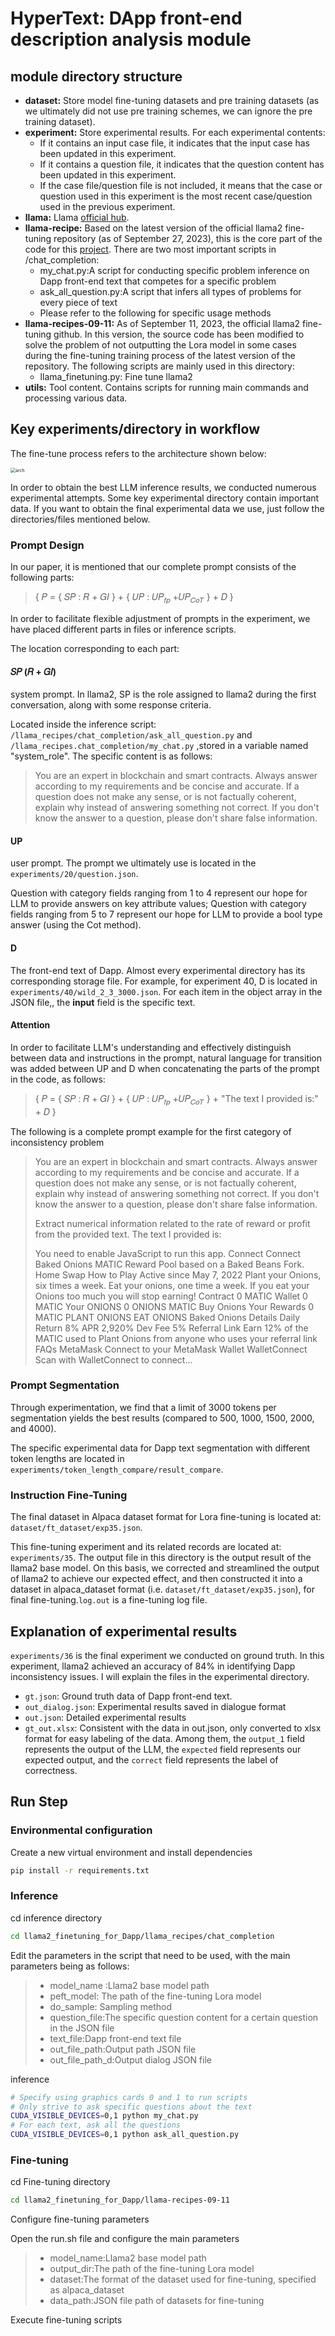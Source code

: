 # HyperText: DApp front-end description analysis module

## module directory structure

- **dataset:** Store model fine-tuning datasets and pre training datasets (as we ultimately did not use pre training schemes, we can ignore the pre training dataset).
- **experiment:** Store experimental results. For each experimental contents:
  - If it contains an input case file, it indicates that the input case has been updated in this experiment.
  - If it contains a question file, it indicates that the question content has been updated in this experiment.
  - If the case file/question file is not included, it means that the case or question used in this experiment is the most recent case/question used in the previous experiment.
- **llama:** Llama [official hub](https://github.com/facebookresearch/llama).
- **llama-recipe:** Based on the latest version of the official llama2 fine-tuning repository (as of September 27, 2023), this is the core part of the code for this [project](https://github.com/facebookresearch/llama-recipes). There are two most important scripts in /chat_completion:
  - my_chat.py:A script for conducting specific problem inference on Dapp front-end text that competes for a specific problem
  - ask_all_question.py:A script that infers all types of problems for every piece of text
  - Please refer to the following for specific usage methods
- **llama-recipes-09-11:** As of September 11, 2023, the official llama2 fine-tuning github. In this version, the source code has been modified to solve the problem of not outputting the Lora model in some cases during the fine-tuning training process of the latest version of the repository. The following scripts are mainly used in this directory:
  - llama_finetuning.py: Fine tune llama2
- **utils:** Tool content. Contains scripts for running main commands and processing various data.

## Key experiments/directory in workflow

The fine-tune process refers to the architecture shown below:

<img src="../images/llm_ft.jpg" alt="arch" style="zoom: 50%;" />

In order to obtain the best LLM inference results, we conducted numerous experimental attempts. Some key experimental directory contain important data. If you want to obtain the final experimental data we use, just follow the directories/files mentioned below.

### Prompt Design

In our paper, it is mentioned that our complete prompt consists of the following parts:

> { 𝑃 = { 𝑆𝑃 : 𝑅 + 𝐺𝐼 } + { 𝑈𝑃 : 𝑈𝑃<sub>𝑓𝑝</sub> +𝑈𝑃<sub>𝐶𝑜𝑇</sub> } + 𝐷 }

In order to facilitate flexible adjustment of prompts in the experiment, we have placed different parts in files or inference scripts.

The location corresponding to each part:

#### 𝑆𝑃 (𝑅 + 𝐺𝐼)

system prompt. In llama2, SP is the role assigned to llama2 during the first conversation, along with some response criteria.

Located inside the inference script: `/llama_recipes/chat_completion/ask_all_question.py` and `/llama_recipes.chat_completion/my_chat.py` ,stored in a variable named "system_role". The specific content is as follows:

> You are an expert in blockchain and smart contracts.
> Always answer according to my requirements and be concise and accurate.
> If a question does not make any sense, or is not factually coherent, explain why instead of answering something not correct. If you don't know the answer to a question, please don't share false information.

#### UP

user prompt.
The prompt we ultimately use is located in the `experiments/20/question.json`.

Question with category fields ranging from 1 to 4 represent our hope for LLM to provide answers on key attribute values; Question with category fields ranging from 5 to 7 represent our hope for LLM to provide a bool type answer (using the Cot method).

#### D

The front-end text of Dapp. Almost every experimental directory has its corresponding storage file. For example, for experiment 40, D is located in `experiments/40/wild_2_3_3000.json`. For each item in the object array in the JSON file,, the **input** field is the specific text.

#### Attention

In order to facilitate LLM's understanding and effectively distinguish between data and instructions in the prompt, natural language for transition was added between UP and D when concatenating the parts of the prompt in the code, as follows:

> { 𝑃 = { 𝑆𝑃 : 𝑅 + 𝐺𝐼 } + { 𝑈𝑃 : 𝑈𝑃<sub>𝑓𝑝</sub> +𝑈𝑃<sub>𝐶𝑜𝑇</sub> } + "The text I provided is:" + 𝐷 }

The following is a complete prompt example for the first category of inconsistency problem

> You are an expert in blockchain and smart contracts. Always answer according to my requirements and be concise and accurate. If a question does not make any sense, or is not factually coherent, explain why instead of answering something not correct. If you don't know the answer to a question, please don't share false information.
>
> Extract numerical information related to the rate of reward or profit from the provided text. The text I provided is:
>
> You need to enable JavaScript to run this app. Connect Connect Baked Onions MATIC Reward Pool based on a Baked Beans Fork. Home Swap How to Play Active since May 7, 2022 Plant your Onions, six times a week. Eat your onions, one time a week. If you eat your Onions too much you will stop earning! Contract 0 MATIC Wallet 0 MATIC Your ONIONS 0 ONIONS MATIC Buy Onions Your Rewards 0 MATIC PLANT ONIONS EAT ONIONS Baked Onions Details Daily Return 8% APR 2,920% Dev Fee 5% Referral Link Earn 12% of the MATIC used to Plant Onions from anyone who uses your referral link FAQs MetaMask Connect to your MetaMask Wallet WalletConnect Scan with WalletConnect to connect...

### Prompt Segmentation

Through experimentation, we find that a limit of 3000 tokens per segmentation yields the best results (compared to 500, 1000, 1500, 2000, and 4000).

The specific experimental data for Dapp text segmentation with different token lengths are located in `experiments/token_length_compare/result_compare`.

### Instruction Fine-Tuning

The final dataset in Alpaca dataset format for Lora fine-tuning is located at: `dataset/ft_dataset/exp35.json`.

This fine-tuning experiment and its related records are located at: `experiments/35`. The output file in this directory is the output result of the llama2 base model. On this basis, we corrected and streamlined the output of llama2 to achieve our expected effect, and then constructed it into a dataset in alpaca_dataset format (i.e. `dataset/ft_dataset/exp35.json`), for final fine-tuning.`log.out` is a fine-tuning log file.

## Explanation of experimental results

`experiments/36` is the final experiment we conducted on ground truth. In this experiment, llama2 achieved an accuracy of 84% in identifying Dapp inconsistency issues. I will explain the files in the experimental directory.

- `gt.json`: Ground truth data of Dapp front-end text.
- `out_dialog.json`: Experimental results saved in dialogue format
- `out.json`: Detailed experimental results
- `gt_out.xlsx`: Consistent with the data in out.json, only converted to xlsx format for easy labeling of the data. Among them, the `output_1` field represents the output of the LLM, the `expected` field represents our expected output, and the `correct` field represents the label of correctness.

## Run Step

### Environmental configuration

Create a new virtual environment and install dependencies

```bash
pip install -r requirements.txt
```

### Inference

cd inference directory

```bash
cd llama2_finetuning_for_Dapp/llama_recipes/chat_completion
```

Edit the parameters in the script that need to be used, with the main parameters being as follows:

>- model_name :Llama2 base model path
>- peft_model: The path of the fine-tuning Lora model
>- do_sample: Sampling method
>- question_file:The specific question content for a certain question in the JSON file
>- text_file:Dapp front-end text file
>- out_file_path:Output path JSON file
>- out_file_path_d:Output dialog JSON file

inference

```bash
# Specify using graphics cards 0 and 1 to run scripts
# Only strive to ask specific questions about the text
CUDA_VISIBLE_DEVICES=0,1 python my_chat.py
# For each text, ask all the questions
CUDA_VISIBLE_DEVICES=0,1 python ask_all_question.py
```

### Fine-tuning

cd Fine-tuning directory

```bash
cd llama2_finetuning_for_Dapp/llama-recipes-09-11
```

Configure fine-tuning parameters

Open the run.sh file and configure the main parameters

> - model_name:Llama2 base model path
> - output_dir:The path of the fine-tuning Lora model
> - dataset:The format of the dataset used for fine-tuning, specified as alpaca_dataset
> - data_path:JSON file path of datasets for fine-tuning

Execute fine-tuning scripts
